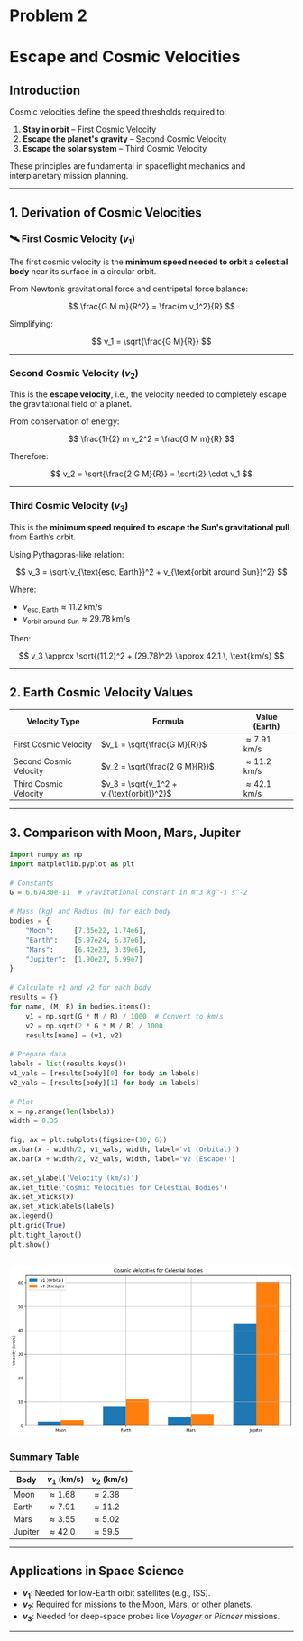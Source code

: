 # Problem 2

#  Escape and Cosmic Velocities

## Introduction

Cosmic velocities define the speed thresholds required to:

1. **Stay in orbit** – First Cosmic Velocity
2. **Escape the planet's gravity** – Second Cosmic Velocity
3. **Escape the solar system** – Third Cosmic Velocity

These principles are fundamental in spaceflight mechanics and interplanetary mission planning.

---

## 1. Derivation of Cosmic Velocities

### 🛰 First Cosmic Velocity ($v_1$)

The first cosmic velocity is the **minimum speed needed to orbit a celestial body** near its surface in a circular orbit.

From Newton’s gravitational force and centripetal force balance:

$$
\frac{G M m}{R^2} = \frac{m v_1^2}{R}
$$

Simplifying:

$$
v_1 = \sqrt{\frac{G M}{R}}
$$

---

###  Second Cosmic Velocity ($v_2$)

This is the **escape velocity**, i.e., the velocity needed to completely escape the gravitational field of a planet.

From conservation of energy:

$$
\frac{1}{2} m v_2^2 = \frac{G M m}{R}
$$

Therefore:

$$
v_2 = \sqrt{\frac{2 G M}{R}} = \sqrt{2} \cdot v_1
$$

---

###  Third Cosmic Velocity ($v_3$)

This is the **minimum speed required to escape the Sun's gravitational pull** from Earth’s orbit.

Using Pythagoras-like relation:

$$
v_3 = \sqrt{v_{\text{esc, Earth}}^2 + v_{\text{orbit around Sun}}^2}
$$

Where:
- $v_{\text{esc, Earth}} \approx 11.2 \, \text{km/s}$
- $v_{\text{orbit around Sun}} \approx 29.78 \, \text{km/s}$

Then:

$$
v_3 \approx \sqrt{(11.2)^2 + (29.78)^2} \approx 42.1 \, \text{km/s}
$$

---

## 2. Earth Cosmic Velocity Values

| Velocity Type          | Formula                         | Value (Earth)       |
|------------------------|----------------------------------|---------------------|
| First Cosmic Velocity  | $v_1 = \sqrt{\frac{G M}{R}}$     | $\approx 7.91$ km/s |
| Second Cosmic Velocity | $v_2 = \sqrt{\frac{2 G M}{R}}$   | $\approx 11.2$ km/s |
| Third Cosmic Velocity  | $v_3 = \sqrt{v_1^2 + v_{\text{orbit}}^2}$ | $\approx 42.1$ km/s |

---

## 3. Comparison with Moon, Mars, Jupiter

```python
import numpy as np
import matplotlib.pyplot as plt

# Constants
G = 6.67430e-11  # Gravitational constant in m^3 kg^-1 s^-2

# Mass (kg) and Radius (m) for each body
bodies = {
    "Moon":     [7.35e22, 1.74e6],
    "Earth":    [5.97e24, 6.37e6],
    "Mars":     [6.42e23, 3.39e6],
    "Jupiter":  [1.90e27, 6.99e7]
}

# Calculate v1 and v2 for each body
results = {}
for name, (M, R) in bodies.items():
    v1 = np.sqrt(G * M / R) / 1000  # Convert to km/s
    v2 = np.sqrt(2 * G * M / R) / 1000
    results[name] = (v1, v2)

# Prepare data
labels = list(results.keys())
v1_vals = [results[body][0] for body in labels]
v2_vals = [results[body][1] for body in labels]

# Plot
x = np.arange(len(labels))
width = 0.35

fig, ax = plt.subplots(figsize=(10, 6))
ax.bar(x - width/2, v1_vals, width, label='v1 (Orbital)')
ax.bar(x + width/2, v2_vals, width, label='v2 (Escape)')

ax.set_ylabel('Velocity (km/s)')
ax.set_title('Cosmic Velocities for Celestial Bodies')
ax.set_xticks(x)
ax.set_xticklabels(labels)
ax.legend()
plt.grid(True)
plt.tight_layout()
plt.show()
```
![alt text](image-2.png)
---

###  Summary Table

| Body     | $v_1$ (km/s) | $v_2$ (km/s) |
|----------|--------------|--------------|
| Moon     | $\approx 1.68$  | $\approx 2.38$  |
| Earth    | $\approx 7.91$  | $\approx 11.2$  |
| Mars     | $\approx 3.55$  | $\approx 5.02$  |
| Jupiter  | $\approx 42.0$  | $\approx 59.5$  |

---

##  Applications in Space Science

- **$v_1$**: Needed for low-Earth orbit satellites (e.g., ISS).
- **$v_2$**: Required for missions to the Moon, Mars, or other planets.
- **$v_3$**: Needed for deep-space probes like *Voyager* or *Pioneer* missions.

---